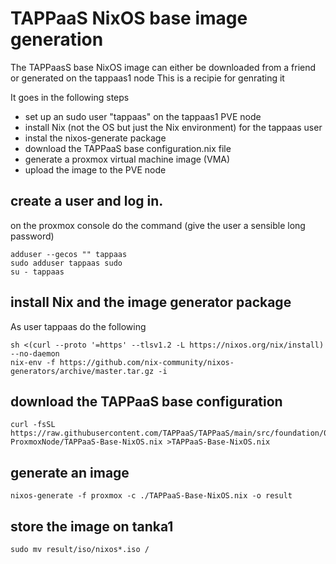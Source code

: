 # TAPPaaS NixOS base image generation

The TAPPaasS base NixOS image can either be downloaded from a friend or generated on the tappaas1 node
This is a recipie for genrating it

It goes in the following steps

- set up an sudo user "tappaas" on the tappaas1 PVE node
- install Nix (not the OS but just the Nix environment) for the tappaas user
- instal the nixos-generate package
- download the TAPPaaS base configuration.nix file
- generate a proxmox virtual machine image (VMA)
- upload the image to the PVE node

## create a user and log in.

on the proxmox console do the command (give the user a sensible long password)

```
adduser --gecos "" tappaas
sudo adduser tappaas sudo
su - tappaas
```

## install Nix and the image generator package

As user tappaas do the following

```
sh <(curl --proto '=https' --tlsv1.2 -L https://nixos.org/nix/install) --no-daemon
nix-env -f https://github.com/nix-community/nixos-generators/archive/master.tar.gz -i
```

## download the TAPPaaS base configuration


```
curl -fsSL  https://raw.githubusercontent.com/TAPPaaS/TAPPaaS/main/src/foundation/00-ProxmoxNode/TAPPaaS-Base-NixOS.nix >TAPPaaS-Base-NixOS.nix
```

## generate an image

```
nixos-generate -f proxmox -c ./TAPPaaS-Base-NixOS.nix -o result
```

## store the image on tanka1

```
sudo mv result/iso/nixos*.iso /